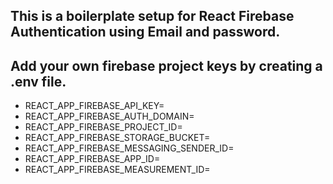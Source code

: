## This is a boilerplate setup for React Firebase Authentication using Email and password.

## Add your own firebase project keys by creating a .env file.

* REACT_APP_FIREBASE_API_KEY=
* REACT_APP_FIREBASE_AUTH_DOMAIN=
* REACT_APP_FIREBASE_PROJECT_ID=
* REACT_APP_FIREBASE_STORAGE_BUCKET=
* REACT_APP_FIREBASE_MESSAGING_SENDER_ID=
* REACT_APP_FIREBASE_APP_ID=
* REACT_APP_FIREBASE_MEASUREMENT_ID=

